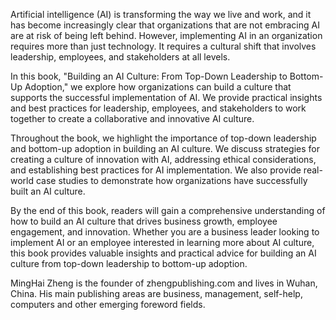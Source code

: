 
Artificial intelligence (AI) is transforming the way we live and work, and it has become increasingly clear that organizations that are not embracing AI are at risk of being left behind. However, implementing AI in an organization requires more than just technology. It requires a cultural shift that involves leadership, employees, and stakeholders at all levels.

In this book, "Building an AI Culture: From Top-Down Leadership to Bottom-Up Adoption," we explore how organizations can build a culture that supports the successful implementation of AI. We provide practical insights and best practices for leadership, employees, and stakeholders to work together to create a collaborative and innovative AI culture.

Throughout the book, we highlight the importance of top-down leadership and bottom-up adoption in building an AI culture. We discuss strategies for creating a culture of innovation with AI, addressing ethical considerations, and establishing best practices for AI implementation. We also provide real-world case studies to demonstrate how organizations have successfully built an AI culture.

By the end of this book, readers will gain a comprehensive understanding of how to build an AI culture that drives business growth, employee engagement, and innovation. Whether you are a business leader looking to implement AI or an employee interested in learning more about AI culture, this book provides valuable insights and practical advice for building an AI culture from top-down leadership to bottom-up adoption.

MingHai Zheng is the founder of zhengpublishing.com and lives in Wuhan, China. His main publishing areas are business, management, self-help, computers and other emerging foreword fields.

